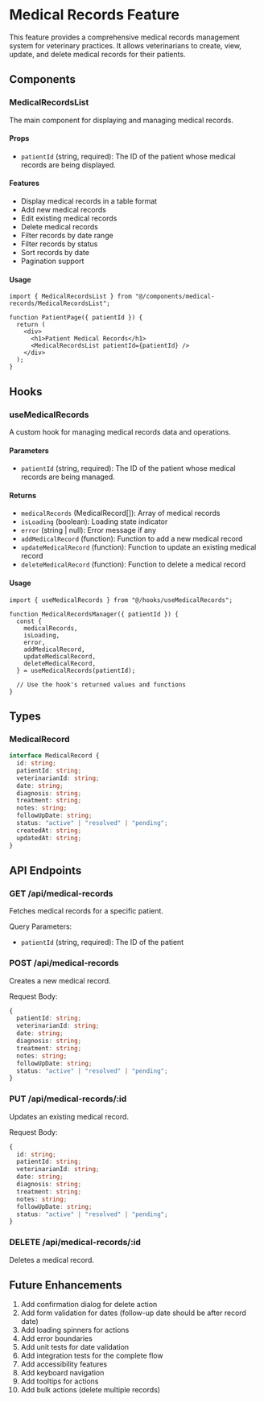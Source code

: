 # Medical Records Feature

This feature provides a comprehensive medical records management system for veterinary practices. It allows veterinarians to create, view, update, and delete medical records for their patients.

## Components

### MedicalRecordsList

The main component for displaying and managing medical records.

#### Props

- `patientId` (string, required): The ID of the patient whose medical records are being displayed.

#### Features

- Display medical records in a table format
- Add new medical records
- Edit existing medical records
- Delete medical records
- Filter records by date range
- Filter records by status
- Sort records by date
- Pagination support

#### Usage

```tsx
import { MedicalRecordsList } from "@/components/medical-records/MedicalRecordsList";

function PatientPage({ patientId }) {
  return (
    <div>
      <h1>Patient Medical Records</h1>
      <MedicalRecordsList patientId={patientId} />
    </div>
  );
}
```

## Hooks

### useMedicalRecords

A custom hook for managing medical records data and operations.

#### Parameters

- `patientId` (string, required): The ID of the patient whose medical records are being managed.

#### Returns

- `medicalRecords` (MedicalRecord[]): Array of medical records
- `isLoading` (boolean): Loading state indicator
- `error` (string | null): Error message if any
- `addMedicalRecord` (function): Function to add a new medical record
- `updateMedicalRecord` (function): Function to update an existing medical record
- `deleteMedicalRecord` (function): Function to delete a medical record

#### Usage

```tsx
import { useMedicalRecords } from "@/hooks/useMedicalRecords";

function MedicalRecordsManager({ patientId }) {
  const {
    medicalRecords,
    isLoading,
    error,
    addMedicalRecord,
    updateMedicalRecord,
    deleteMedicalRecord,
  } = useMedicalRecords(patientId);

  // Use the hook's returned values and functions
}
```

## Types

### MedicalRecord

```typescript
interface MedicalRecord {
  id: string;
  patientId: string;
  veterinarianId: string;
  date: string;
  diagnosis: string;
  treatment: string;
  notes: string;
  followUpDate: string;
  status: "active" | "resolved" | "pending";
  createdAt: string;
  updatedAt: string;
}
```

## API Endpoints

### GET /api/medical-records

Fetches medical records for a specific patient.

Query Parameters:

- `patientId` (string, required): The ID of the patient

### POST /api/medical-records

Creates a new medical record.

Request Body:

```typescript
{
  patientId: string;
  veterinarianId: string;
  date: string;
  diagnosis: string;
  treatment: string;
  notes: string;
  followUpDate: string;
  status: "active" | "resolved" | "pending";
}
```

### PUT /api/medical-records/:id

Updates an existing medical record.

Request Body:

```typescript
{
  id: string;
  patientId: string;
  veterinarianId: string;
  date: string;
  diagnosis: string;
  treatment: string;
  notes: string;
  followUpDate: string;
  status: "active" | "resolved" | "pending";
}
```

### DELETE /api/medical-records/:id

Deletes a medical record.

## Future Enhancements

1. Add confirmation dialog for delete action
2. Add form validation for dates (follow-up date should be after record date)
3. Add loading spinners for actions
4. Add error boundaries
5. Add unit tests for date validation
6. Add integration tests for the complete flow
7. Add accessibility features
8. Add keyboard navigation
9. Add tooltips for actions
10. Add bulk actions (delete multiple records)
